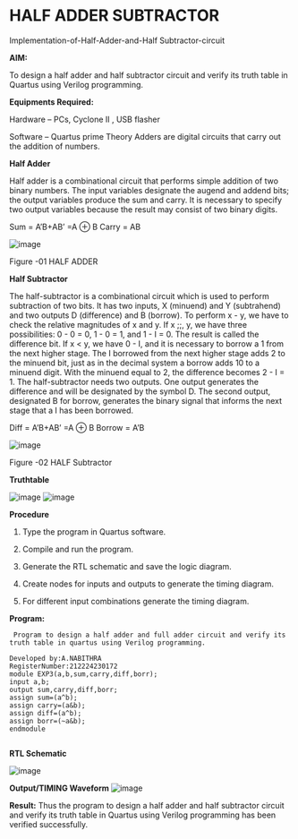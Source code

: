 # HALF ADDER SUBTRACTOR

Implementation-of-Half-Adder-and-Half Subtractor-circuit

**AIM:**

To design a half adder and half subtractor circuit and verify its truth table in Quartus using Verilog programming.

**Equipments Required:**

Hardware – PCs, Cyclone II , USB flasher 

Software – Quartus prime Theory Adders are digital circuits that carry out the addition of numbers.

**Half Adder**

Half adder is a combinational circuit that performs simple addition of two binary numbers. The input variables designate the augend and addend bits; the output variables produce the sum and carry. It is necessary to specify two output variables because the result may consist of two binary digits.

Sum = A’B+AB’ =A ⊕ B Carry = AB

![image](https://github.com/naavaneetha/HALF_ADDER_SUBTRACTOR/assets/154305477/bd4a0b2c-cdbc-4184-ab08-81578f121e1f)

Figure -01 HALF ADDER

**Half Subtractor**

The half-subtractor is a combinational circuit which is used to perform subtraction of two bits. It has two inputs, X (minuend) and Y (subtrahend) and two outputs D (difference) and B (borrow). To perform x - y, we have to check the relative magnitudes of x and y. If x ;;, y, we have three possibilities: 0 - 0 = 0, 1 - 0 = 1, and 1 - I = 0. The result is called the difference bit. If x < y, we have 0 - I, and it is necessary to borrow a 1 from the next higher stage. The I borrowed from the next higher stage adds 2 to the minuend bit, just as in the decimal system a borrow adds 10 to a minuend digit. With the minuend equal to 2, the difference becomes 2 - I = 1. The half-subtractor needs two outputs. One output generates the difference and will be designated by the symbol D. The second output, designated B for borrow, generates the binary signal that informs the next stage that a I has been borrowed. 

Diff = A’B+AB’ =A ⊕ B
Borrow = A’B

 ![image](https://github.com/naavaneetha/HALF_ADDER_SUBTRACTOR/assets/154305477/d76b099c-513f-4e7c-843a-e2fd028a531a)

Figure -02 HALF Subtractor

**Truthtable**

![image](https://github.com/user-attachments/assets/07a45b66-faab-4e50-be54-1f65e611102e)
![image](https://github.com/user-attachments/assets/97dcebea-e285-4b4a-887a-17f41f62ac68)



**Procedure**

1.	Type the program in Quartus software.

2.	Compile and run the program.

3.	Generate the RTL schematic and save the logic diagram.

4.	Create nodes for inputs and outputs to generate the timing diagram.

5.	For different input combinations generate the timing diagram.


**Program:**
```
 Program to design a half adder and full adder circuit and verify its truth table in quartus using Verilog programming.

Developed by:A.NABITHRA
RegisterNumber:212224230172
module EXP3(a,b,sum,carry,diff,borr);
input a,b;
output sum,carry,diff,borr;
assign sum=(a^b);
assign carry=(a&b);
assign diff=(a^b);
assign borr=(~a&b);
endmodule


```


**RTL Schematic**

![image](https://github.com/user-attachments/assets/d1e1f55a-618e-4fec-b010-b8173c8e68c4)


**Output/TIMING Waveform**
![image](https://github.com/user-attachments/assets/acca17a7-e400-4ee7-8325-1a2df08dec37)


**Result:**
Thus the program to design a half adder and half subtractor circuit and verify its truth table in Quartus using Verilog programming has been verified successfully.
